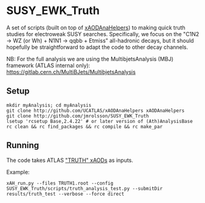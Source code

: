 # SUSY_EWK_Truth
A set of scripts (built on top of [xAODAnaHelpers](https://github.com/UCATLAS/xAODAnaHelpers)) to making quick truth studies for electroweak SUSY searches. Specifically, we focus on the "C1N2 -> WZ (or Wh) + N1N1 -> qqbb + Etmiss" all-hadronic decays, but it should hopefully be straightforward to adapt the code to other decay channels.

NB: For the full analysis we are using the MultibjetsAnalysis (MBJ) framework (ATLAS internal only): https://gitlab.cern.ch/MultiBJets/MultibjetsAnalysis

## Setup
```
mkdir myAnalysis; cd myAnalysis
git clone http://github.com/UCATLAS/xAODAnaHelpers xAODAnaHelpers
git clone http://github.com/jmrolsson/SUSY_EWK_Truth
lsetup 'rcsetup Base,2.4.22' # or later version of (Ath)AnalysisBase
rc clean && rc find_packages && rc compile && rc make_par
```

## Running
The code takes ATLAS ["TRUTH" xAODs](https://twiki.cern.ch/twiki/bin/view/AtlasProtected/TruthDAODTutorial) as inputs. 

Example:
```
xAH_run.py --files TRUTH1.root --config SUSY_EWK_Truth/scripts/truth_analysis_test.py --submitDir results/truth_test --verbose --force direct
```
